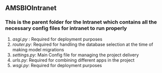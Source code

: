 ## AMSBIOIntranet

### This is the parent folder for the Intranet which contains all the necessary config files for intranet to run properly

1. *asgi.py* : Required for deployment purposes
2. *router.py*: Required for handling the database selection at the time of making model migrations
3. *settings.py*: Main Config file for managing the project delivery
4. *urls.py*: Required for combining different apps in the project
5. *wsgi.py*: Required for deployment purposes
